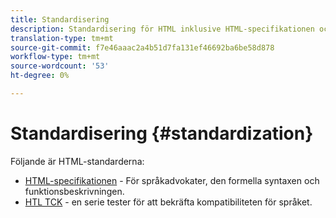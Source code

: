 ```yaml
---
title: Standardisering
description: Standardisering för HTML inklusive HTML-specifikationen och HTL TCK.
translation-type: tm+mt
source-git-commit: f7e46aaac2a4b51d7fa131ef46692ba6be58d878
workflow-type: tm+mt
source-wordcount: '53'
ht-degree: 0%

---
```



# Standardisering {#standardization}

Följande är HTML-standarderna:

* [HTML-specifikationen](https://github.com/adobe/htl-spec)  - För språkadvokater, den formella syntaxen och funktionsbeskrivningen.
* [HTL TCK](https://github.com/adobe/htl-tck)  - en serie tester för att bekräfta kompatibiliteten för språket.
